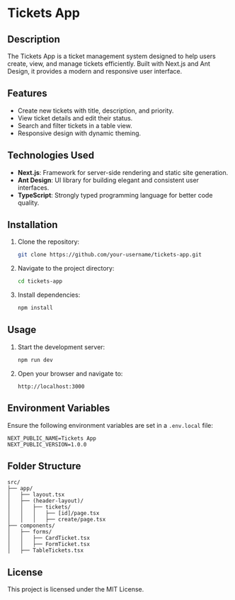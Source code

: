 # Tickets App

## Description
The Tickets App is a ticket management system designed to help users create, view, and manage tickets efficiently. Built with Next.js and Ant Design, it provides a modern and responsive user interface.

## Features
- Create new tickets with title, description, and priority.
- View ticket details and edit their status.
- Search and filter tickets in a table view.
- Responsive design with dynamic theming.

## Technologies Used
- **Next.js**: Framework for server-side rendering and static site generation.
- **Ant Design**: UI library for building elegant and consistent user interfaces.
- **TypeScript**: Strongly typed programming language for better code quality.

## Installation
1. Clone the repository:
   ```bash
   git clone https://github.com/your-username/tickets-app.git
   ```
2. Navigate to the project directory:
   ```bash
   cd tickets-app
   ```
3. Install dependencies:
   ```bash
   npm install
   ```

## Usage
1. Start the development server:
   ```bash
   npm run dev
   ```
2. Open your browser and navigate to:
   ```
   http://localhost:3000
   ```

## Environment Variables
Ensure the following environment variables are set in a `.env.local` file:
```
NEXT_PUBLIC_NAME=Tickets App
NEXT_PUBLIC_VERSION=1.0.0
```

## Folder Structure
```
src/
├── app/
│   ├── layout.tsx
│   ├── (header-layout)/
│   │   ├── tickets/
│   │   │   ├── [id]/page.tsx
│   │   │   ├── create/page.tsx
├── components/
│   ├── forms/
│   │   ├── CardTicket.tsx
│   │   ├── FormTicket.tsx
│   ├── TableTickets.tsx
```

## License
This project is licensed under the MIT License.
